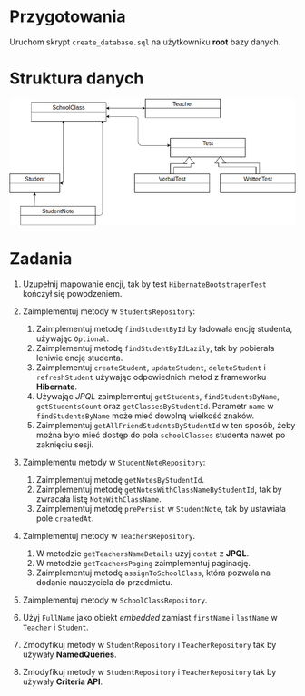 # Przygotowania

Uruchom skrypt `create_database.sql` na użytkowniku **root** bazy danych.

# Struktura danych

![dane](images/diagram.png)


# Zadania

1. Uzupełnij mapowanie encji, tak by test `HibernateBootstraperTest` kończył się powodzeniem.
2. Zaimplementuj metody w `StudentsRepository`:
   1. Zaimplementuj metodę `findStudentById` by ładowała encję studenta, używając `Optional`.
   2. Zaimplementuj metodę `findStudentByIdLazily`, tak by pobierała leniwie encję studenta.
   3. Zaimplementuj `createStudent`, `updateStudent`, `deleteStudent` i `refreshStudent` używając odpowiednich metod z frameworku **Hibernate**.
   4. Używając *JPQL* zaimplementuj `getStudents`, `findStudentsByName`, `getStudentsCount` oraz `getClassesByStudentId`.
   Parametr `name` w `findStudentsByName` może mieć dowolną wielkość znaków.  
   5. Zaimplementuj `getAllFriendStudentsByStudentId` w ten sposób, żeby można było mieć dostęp do pola `schoolClasses` studenta nawet po zaknięciu sesji.
   
3. Zaimplementu metody w `StudentNoteRepository`:

   1. Zaimplementuj metodę `getNotesByStudentId`.
   2. Zaimplementuj metodę `getNotesWithClassNameByStudentId`, tak by zwracała listę `NoteWithClassName`.
   3. Zaimplementuj metodę `prePersist` w `StudentNote`, tak by ustawiała pole `createdAt`.
   
4. Zaimplementuj metody w `TeachersRepository`. 
   1. W metodzie `getTeachersNameDetails` użyj `contat` z **JPQL**.
   2. W metodzie `getTeachersPaging` zaimplementuj paginację.
   3. Zaimplementuj metodę `assignToSchoolClass`, która pozwala na dodanie nauczyciela do przedmiotu.
   
5. Zaimplementuj metody w `SchoolClassRepository`.

6. Użyj `FullName` jako obiekt *embedded* zamiast `firstName` i `lastName` w `Teacher` i `Student`. 

7. Zmodyfikuj metody w `StudentRepository` i `TeacherRepository` tak by używały **NamedQueries**.

7. Zmodyfikuj metody w `StudentRepository` i `TeacherRepository` tak by używały **Criteria API**.

